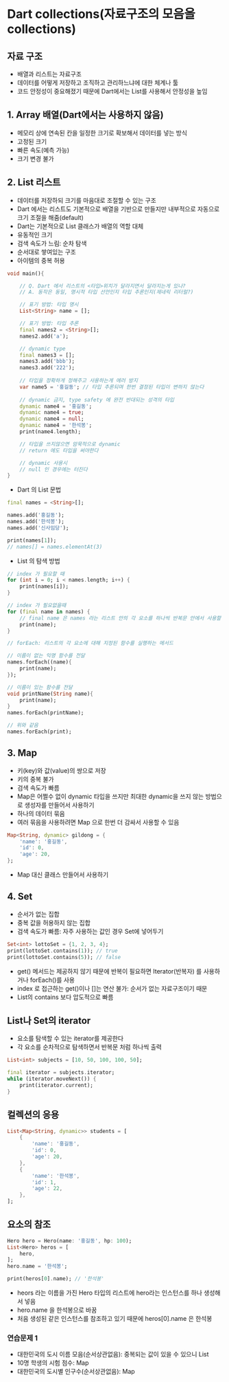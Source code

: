 # Dart collections(자료구조의 모음을 collections)

## 자료 구조
- 배열과 리스트는 자료구조
- 데이터를 어떻게 저장하고 조직하고 관리하느냐에 대한 체계나 툴
- 코드 안정성이 중요해졌기 때문에 Dart에서는 List를 사용해서 안정성을 높임

## 1. Array 배열(Dart에서는 사용하지 않음)
- 메모리 상에 연속된 칸을 일정한 크기로 확보해서 데이터를 넣는 방식
- 고정된 크기
- 빠른 속도(예측 가능)
- 크기 변경 불가

## 2. List 리스트
- 데이터를 저장하되 크기를 마음대로 조절할 수 있는 구조
- Dart 에서는 리스트도 기본적으로 배열을 기반으로 만들지만 내부적으로 자동으로 크기 조절을 해줌(default)
- Dart는 기본적으로 List 클래스가 배열의 역할 대체
- 유동적인 크기
- 검색 속도가 느림: 순차 탐색
- 순서대로 쌓여있는 구조
- 아이템의 중복 허용

```dart
void main(){

    // Q. Dart 에서 리스트의 <타입>위치가 달라지면서 달라지는게 있나? 
    // A. 동작은 동일, 명시적 타입 선언인지 타입 추론인지(제네릭 리터럴?)

    // 표기 방법: 타입 명시
    List<String> name = []; 

    // 표기 방법: 타입 추론
    final names2 = <String>[];
    names2.add('a');

    // dynamic type
    final names3 = [];
    names3.add('bbb');
    names3.add('222');
    
    // 타입을 정확하게 정해주고 사용하는게 에러 방지
    var name5 = '홍길동'; // 타입 추론되며 한번 결정된 타입이 변하지 않는다
    
    // dynamic 금지, type safety 에 완전 반대되는 성격의 타입
    dynamic name4 = '홍길동';
    dynamic name4 = true;
    dynamic name4 = null;
    dynamic name4 = '한석봉';
    print(name4.length);

    // 타입을 쓰지않으면 암묵적으로 dynamic
    // return 에도 타입을 써야한다

    // dynamic 사용시
    // null 인 경우에는 터진다
}
```

- Dart 의 List 문법
```dart
final names = <String>[];

names.add('홍길동');
names.add('한석봉');
names.add('신사임당');

print(names[1]);
// names[] = names.elementAt(3)
```

- List 의 탐색 방법
```dart
// index 가 필요할 때
for (int i = 0; i < names.length; i++) {
    print(names[i]);
}
```

```dart
// index 가 필요없을때
for (final name in names) {
    // final name 은 names 라는 리스트 안의 각 요소를 하나씩 반복문 안에서 사용할 때 부르는 이름
    print(name);
}
```

```dart
// forEach: 리스트의 각 요소에 대해 지정된 함수를 실행하는 메서드

// 이름이 없는 익명 함수를 전달
names.forEach((name){
    print(name);
});

// 이름이 있는 함수를 전달
void printName(String name){
    print(name);
}
names.forEach(printName);

// 위와 같음
names.forEach(print);
```

## 3. Map
- 키(key)와 값(value)의 쌍으로 저장
- 키의 중복 불가
- 검색 속도가 빠름
- Map은 어쩔수 없이 dynamic 타입을 쓰지만 최대한 dynamic을 쓰지 않는 방법으로 생성자를 만들어서 사용하기
- 하나의 데이터 묶음
- 여러 묶음을 사용하려면 Map 으로 한번 더 감싸서 사용할 수 있음

```dart
Map<String, dynamic> gildong = {
    'name': '홍길동',
    'id': 0,
    'age': 20,
};
```
- Map 대신 클래스 만들어서 사용하기

## 4. Set
- 순서가 없는 집합
- 중복 값을 허용하지 않는 집합
- 검색 속도가 빠름: 자주 사용하는 값인 경우 Set에 넣어두기

```dart
Set<int> lottoSet = {1, 2, 3, 4};
print(lottoSet.contains(1)); // true
print(lottoSet.contains(5)); // false
```
- get() 메서드는 제공하지 않기 때문에 반복이 필요하면 Iterator(반복자) 를 사용하거나 forEach()를 사용
- index 로 접근하는 get()이나 []는 연산 불가: 순서가 없는 자료구조이기 때문
- List의 contains 보다 압도적으로 빠름

## List나 Set의 iterator
- 요소를 탐색할 수 있는 iterator를 제공한다
- 각 요소를 순차적으로 탐색하면서 반복문 처럼 하나씩 출력

```dart
List<int> subjects = [10, 50, 100, 100, 50];

final iterator = subjects.iterator;
while (iterator.moveNext()) {
    print(iterator.current);
}
```

## 컬렉션의 응용
```dart
List<Map<String, dynamic>> students = [
    {
        'name': '홍길동',
        'id': 0,
        'age': 20,
    },
    {
        'name': '한석봉',
        'id': 1,
        'age': 22,
    },
];
```

## 요소의 참조
```dart
Hero hero = Hero(name: '홍길동', hp: 100);
List<Hero> heros = [
    hero,
];
hero.name = '한석봉';

print(heros[0].name); // '한석봉'
```
- heors 라는 이름을 가진 Hero 타입의 리스트에 hero라는 인스턴스를 하나 생성해서 넣음
- hero.name 을 한석봉으로 바꿈
- 처음 생성된 같은 인스턴스를 참조하고 있기 때문에 heros[0].name 은 한석봉

### 연습문제 1
- 대한민국의 도시 이름 모음(순서상관없음): 중복되는 값이 있을 수 있으니 List
- 10명 학생의 시험 점수: Map
- 대한민국의 도시별 인구수(순서상관없음): Map